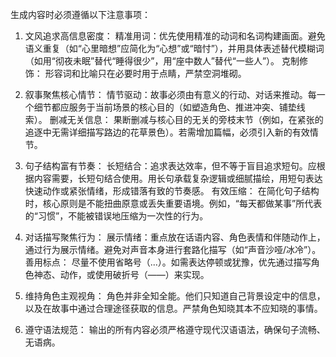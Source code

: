 生成内容时必须遵循以下注意事项：

1. 文风追求高信息密度：
精准用词：优先使用精准的动词和名词构建画面。避免语义重复（如“心里暗想”应简化为“心想”或“暗忖”），并用具体表述替代模糊词（如用“彻夜未眠”替代“睡得很少”，用“座中数人”替代“一些人”）。
克制修饰： 形容词和比喻只在必要时用于点睛，严禁空洞堆砌。

2. 叙事聚焦核心情节：
情节驱动：故事必须由有意义的行动、对话来推动。每一个细节都应服务于当前场景的核心目的（如塑造角色、推进冲突、铺垫线索）。
删减无关信息： 果断删减与核心目的无关的旁枝末节（例如，在紧张的追逐中无需详细描写路边的花草景色）。若需增加篇幅，必须引入新的有效情节。

3. 句子结构富有节奏：
长短结合：追求表达效率，但不等于盲目追求短句。应根据内容需要，长短句结合使用。用长句承载复杂逻辑或细腻描绘，用短句表达快速动作或紧张情绪，形成错落有致的节奏感。
有效压缩： 在简化句子结构时，核心原则是不能扭曲原意或丢失重要语境。例如，“每天都做某事”所代表的“习惯”，不能被错误地压缩为一次性的行为。

4. 对话描写聚焦行为：
展示情绪：重点放在话语内容、角色表情和伴随动作上，通过行为展示情绪。避免对声音本身进行套路化描写（如“声音沙哑/冰冷”）。
善用标点： 尽量不使用省略号（...）。如需表达停顿或犹豫，优先通过描写角色神态、动作，或使用破折号（——）来实现。

5. 维持角色主观视角：
角色并非全知全能。他们只知道自己背景设定中的信息，以及在故事中通过合理途径获取的信息。严禁角色知晓其本不应知晓的事情。

6. 遵守语法规范：
输出的所有内容必须严格遵守现代汉语语法，确保句子流畅、无语病。